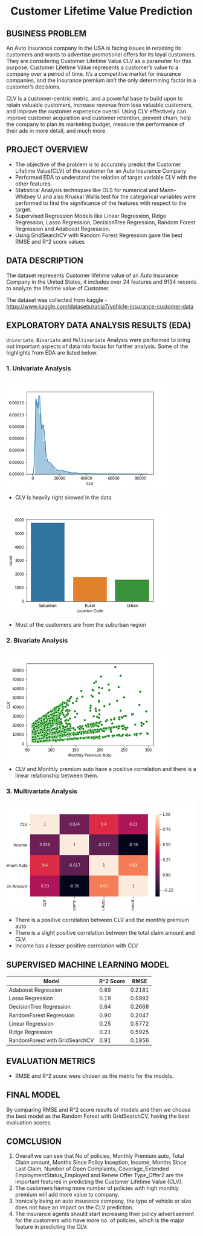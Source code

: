 # <p align = 'center'>Customer Lifetime Value Prediction</p>

## BUSINESS PROBLEM
An Auto Insurance company in the USA is facing issues in retaining its customers and wants to advertise promotional offers for its loyal customers. They are considering Customer Lifetime Value CLV as a parameter for this purpose. Customer Lifetime Value represents a customer’s value to a company over a period of time. It’s a competitive market for insurance companies, and the insurance premium isn’t the only determining factor in a customer’s decisions. 

CLV is a customer-centric metric, and a powerful base to build upon to retain valuable customers, increase revenue from less valuable customers, and improve the customer experience overall. Using CLV effectively can improve customer acquisition and customer retention, prevent churn, help the company to plan its marketing budget, measure the performance of their ads in more detail, and much more.

## PROJECT OVERVIEW

- The objective of the problem is to accurately predict the Customer Lifetime Value(CLV) of the customer for an Auto Insurance Company
- Performed EDA to understand the relation of target variable CLV with the other features.
- Statistical Analysis techniques like OLS for numerical and Mann–Whitney U and also Kruskal Wallis test for the categorical variables were performed to find the significance of the features with respect to the target.
- Supervised Regression Models like Linear Regression, Ridge Regression, Lasso Regression, DecisionTree Regression, Random Forest Regression and Adaboost Regression.
- Using GridSearchCV with Random Forest Regression gave the best RMSE and R^2 score values

## DATA DESCRIPTION

The dataset represents Customer lifetime value of an Auto Insurance Company in the United States, it includes over 24 features and 9134 records to analyze the lifetime value of Customer.

The dataset was collected from kaggle - https://www.kaggle.com/datasets/ranja7/vehicle-insurance-customer-data

## EXPLORATORY DATA ANALYSIS RESULTS (EDA)

`Univariate`, `Bivariate` and `Multivariate` Analysis were performed to bring out important aspects of data into focus for further analysis. Some of the highlights from EDA are listed below.

### 1. Univariate Analysis
![CLV](/Images/CLV.png "Customer Lifetime Value")
- CLV is heavily right skewed in the data

![location](/Images/location.png "Location")
- Most of the customers are from the suburban region

### 2. Bivariate Analysis
![Bivariate Analysis](/Images/bi.png "Bivariate Analysis of CLV and Monthly Premium")
- CLV and Monthly premium auto have a positive correlation and there is a linear relationship between them.

### 3. Multivariate Analysis
![Heatmap](/Images/Heatmap.png "Heatmap")
- There is a positive correlation between CLV and the monthly premium auto
- There is a slight positive correlation between the total claim amount and CLV.
- Income has a lesser positive correlation with CLV

## SUPERVISED MACHINE LEARNING MODEL

| Model      | R^2 Score | RMSE |
| ----------- | ----------- | ----------- |
| Adaboost Regression |0.89|0.2181 |
| Lasso Regression |  0.19    |0.5992|
| DecisionTree Regression | 0.84 |  0.2668 |
| RandomForest Regression | 0.90 | 0.2047 |
| Linear Regression      | 0.25       |0.5772|
| Ridge Regression   | 0.21        |0.5925|
| RandomForest with GridSearchCV | 0.91 | 0.1956 |

## EVALUATION METRICS

- RMSE and R^2 score were chosen as the metric for the models.

## FINAL MODEL

By comparing RMSE and R^2 score results of models and then we choose the best model as the Random Forest with GridSearchCV, having the best evaluation scores.

## COMCLUSION

1. Overall we can see that No of policies, Monthly Premium auto, Total Claim amount, Months Since Policy Inception, Income, Months Since Last Claim, Number of Open Complaints, Coverage_Extended EmploymentStatus_Employed and Renew Offer Type_Offer2 are the important features in predicting the Customer Lifetime Value (CLV).
2. The customers having more number of policies with high monthly premium will add more value to company.
3. Ironically being an auto insurance company, the type of vehicle or size does not have an impact on the CLV prediction.
4. The insurance agents should start increasing their policy advertisement for the customers who have more no. of policies, which is the major feature in predicting the CLV.

